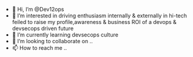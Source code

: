 - 👋 Hi, I’m @Dev12ops
- 👀 I’m interested in driving enthusiasm internally & externally in hi-tech feiled to raise my profile,awareness & business ROI of a devops & devsecops driven future 
- 🌱 I’m currently learning devsecops culture
- 💞️ I’m looking to collaborate on ..
- 📫 How to reach me ..

<!---
Dev12ops/Dev12ops is a ✨ special ✨ repository because its `README.md` (this file) appears on your GitHub profile.
You can click the Preview link to take a look at your changes.
--->
